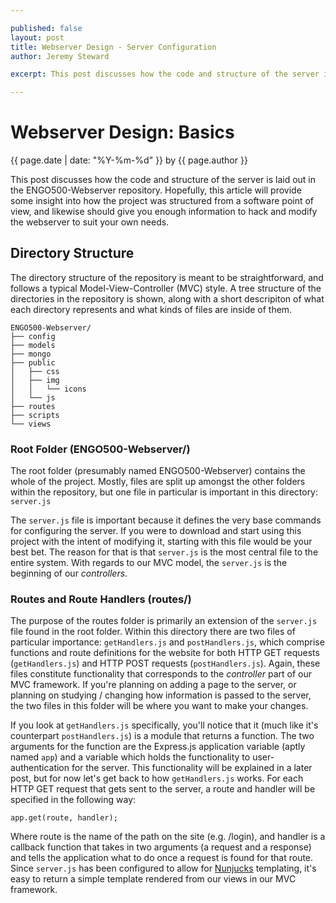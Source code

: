 ```yaml
---

published: false
layout: post 
title: Webserver Design - Server Configuration
author: Jeremy Steward

excerpt: This post discusses how the code and structure of the server is laid out in the ENGO500-Webserver repository. Hopefully, this article will provide some insight into how the project was structured from a software point of view, and likewise should give you enough information to hack and modify the webserver to suit your own needs. 

---
```

# Webserver Design: Basics
<p class='blog-post-meta'>{{ page.date | date: "%Y-%m-%d" }} by {{ page.author }}</p>

This post discusses how the code and structure of the server is laid out in the ENGO500-Webserver repository. Hopefully, this article will provide some insight into how the project was structured from a software point of view, and likewise should give you enough information to hack and modify the webserver to suit your own needs. 

## Directory Structure

The directory structure of the repository is meant to be straightforward, and follows a typical Model-View-Controller (MVC) style. A tree structure of the directories in the repository is shown, along with a short descripiton of what each directory represents and what kinds of files are inside of them.

    ENGO500-Webserver/
    ├── config
    ├── models
    ├── mongo
    ├── public
    │   ├── css
    │   ├── img
    │   │   └── icons
    │   └── js
    ├── routes
    ├── scripts
    └── views
    
### Root Folder (ENGO500-Webserver/)

The root folder (presumably named ENGO500-Webserver) contains the whole of the project. Mostly, files are split up amongst the other folders within the repository, but one file in particular is important in this directory: `server.js`

The `server.js` file is important because it defines the very base commands for configuring the server. If you were to download and start using this project with the intent of modifying it, starting with this file would be your best bet. The reason for that is that `server.js` is the most central file to the entire system. With regards to our MVC model, the `server.js` is the beginning of our *controllers*. 

### Routes and Route Handlers (routes/)

The purpose of the routes folder is primarily an extension of the `server.js` file found in the root folder. Within this directory there are two files of particular importance: `getHandlers.js` and `postHandlers.js`, which comprise functions and route definitions for the website for both HTTP GET requests (`getHandlers.js`) and HTTP POST requests (`postHandlers.js`). Again, these files constitute functionality that corresponds to the *controller* part of our MVC framework. If you're planning on adding a page to the server, or planning on studying / changing how information is passed to the server, the two files in this folder will be where you want to make your changes. 

If you look at `getHandlers.js` specifically, you'll notice that it (much like it's counterpart `postHandlers.js`) is a module that returns a function. The two arguments for the function are the Express.js application variable (aptly named `app`) and a variable which holds the functionality to user-authentication for the server. This functionality will be explained in a later post, but for now let's get back to how `getHandlers.js` works. For each HTTP GET request that gets sent to the server, a route and handler will be specified in the following way:

    app.get(route, handler); 

Where route is the name of the path on the site (e.g. /login), and handler is a callback function that takes in two arguments (a request and a response) and tells the application what to do once a request is found for that route. Since `server.js` has been configured to allow for [Nunjucks](http://jlongster.github.io/nunjucks/) templating, it's easy to return a simple template rendered from our views in our MVC framework. 



